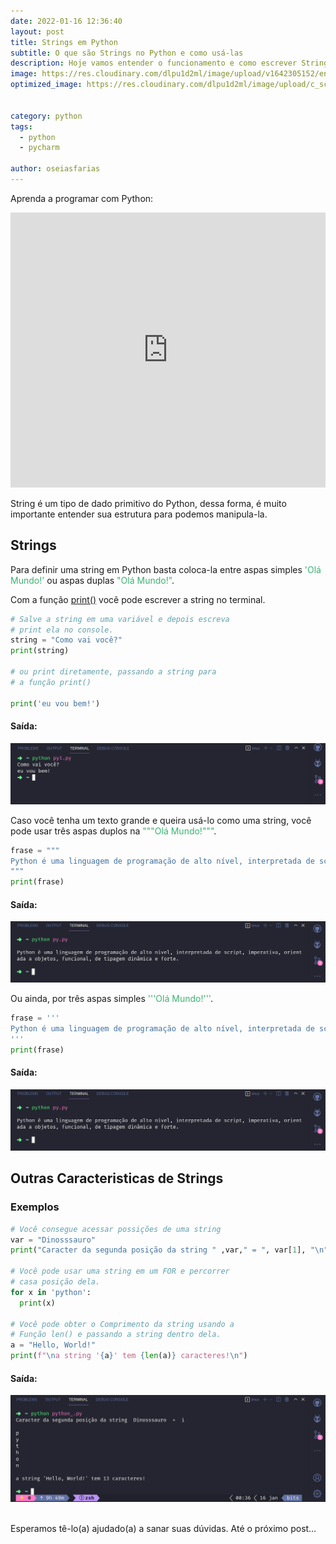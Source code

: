 ```yaml
---
date: 2022-01-16 12:36:40
layout: post
title: Strings em Python
subtitle: O que são Strings no Python e como usá-las
description: Hoje vamos entender o funcionamento e como escrever Strings em Python.
image: https://res.cloudinary.com/dlpu1d2ml/image/upload/v1642305152/enghash/str_cmkjcl.png
optimized_image: https://res.cloudinary.com/dlpu1d2ml/image/upload/c_scale,w_380/v1642305152/enghash/str_cmkjcl.png


category: python
tags:
  - python
  - pycharm

author: oseiasfarias
---
```


Aprenda a programar com Python:

<iframe width="100%" height="440" src="https://www.youtube.com/embed/videoseries?list=PL5jigOsyxDtCGEdY1I0Ymmv4lOyUkWbm2" title="YouTube video player" frameborder="0" allow="accelerometer; autoplay; clipboard-write; encrypted-media; gyroscope; picture-in-picture" allowfullscreen></iframe>


String é um tipo de dado primitivo do Python, dessa forma, é muito importante entender sua estrutura para podemos manipula-la.

## **Strings**

Para definir uma string em Python basta coloca-la entre aspas simples  <span style="color:MediumSeaGreen">'Olá Mundo!'</span> ou aspas duplas  <span style="color:MediumSeaGreen">"Olá Mundo!"</span>.

Com a função <a href="https://enghash.github.io/funcao-print-do-python/" target="_blank">print()</a> você pode escrever a string no terminal.

```python
# Salve a string em uma variável e depois escreva
# print ela no console.
string = "Como vai você?" 
print(string)

# ou print diretamente, passando a string para
# a função print()

print('eu vou bem!')
```

#### **Saída:**

<div>
<img src="../assets/img/posts_img/runstr00.png"/>
</div>

Caso você tenha um texto grande e queira usá-lo como uma string, você pode usar três aspas duplos na <span style="color:MediumSeaGreen">"""Olá Mundo!"""</span>.

```python
frase = """
Python é uma linguagem de programação de alto nível, interpretada de script, imperativa, orientada a objetos, funcional, de tipagem dinâmica e forte.
"""
print(frase)
```
#### **Saída:**

<div>
<img src="../assets/img/posts_img/runstr0.png"/>
</div>

Ou ainda, por três aspas simples <span style="color:MediumSeaGreen">'''Olá Mundo!'''</span>.

```python
frase = '''
Python é uma linguagem de programação de alto nível, interpretada de script, imperativa, orientada a objetos, funcional, de tipagem dinâmica e forte.
'''
print(frase)
```
#### **Saída:**

<div>
<img src="../assets/img/posts_img/runstr0.png"/>
</div>


## **Outras Caracteristicas de Strings**


### **Exemplos**

```python
# Você consegue acessar possições de uma string
var = "Dinosssauro"
print("Caracter da segunda posição da string " ,var," = ", var[1], "\n")

# Você pode usar uma string em um FOR e percorrer 
# casa posição dela.
for x in 'python':
  print(x)

# Você pode obter o Comprimento da string usando a
# Função len() e passando a string dentro dela.
a = "Hello, World!"
print(f"\na string '{a}' tem {len(a)} caracteres!\n")

```

#### **Saída:**

<div>
<img src="../assets/img/posts_img/runstr.png"/>
</div>

<br>

Esperamos tê-lo(a) ajudado(a) a sanar suas dúvidas. Até o próximo post…



